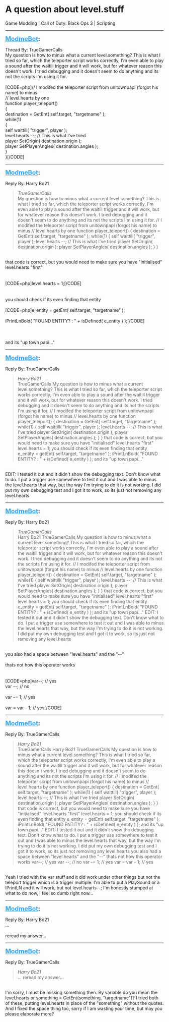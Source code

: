 # A question about level.stuff
Game Modding | Call of Duty: Black Ops 3 | Scripting

---
<strong style="font-size: 1.4em;"><span style="text-decoration: underline;text-decoration-color: #34a7f9;"><span style="color:#34a7f9;">ModmeBot</span></span>:</strong>

<p>Thread By: TrueGamerCalls<br />My question is how to minus what a current level.something? This is what I tried so far, which the teleporter script works correctly, I&#39;m even able to play a sound after the waitill trigger and it will work, but for whatever reason this doesn&#39;t work. I tried debugging and it doesn&#39;t seem to do anything and its not the scripts I&#39;m using it for.<br /> <br />[CODE=php]// I modifed the teleporter script from unitownpapi (forgot his name) to minus <br />// level.hearts by one<br />function player_teleport()<br />{<br />  destination = GetEnt( self.target, &quot;targetname&quot; );<br />  while(1)<br />  {<br />    self waittill( &quot;trigger&quot;, player );<br />    level.hearts --; // This is what I&#39;ve tried<br />    player SetOrigin( destination.origin );<br />    player SetPlayerAngles( destination.angles );<br />  }<br />}[/CODE]</p>

---
<strong style="font-size: 1.4em;"><span style="text-decoration: underline;text-decoration-color: #34a7f9;"><span style="color:#34a7f9;">ModmeBot</span></span>:</strong>

<p>Reply By: Harry Bo21<br /><blockquote><em>TrueGamerCalls</em><br />My question is how to minus what a current level.something? This is what I tried so far, which the teleporter script works correctly, I&#39;m even able to play a sound after the waitill trigger and it will work, but for whatever reason this doesn&#39;t work. I tried debugging and it doesn&#39;t seem to do anything and its not the scripts I&#39;m using it for.   // I modifed the teleporter script from unitownpapi (forgot his name) to minus // level.hearts by one function player_teleport() { destination = GetEnt( self.target, &quot;targetname&quot; ); while(1) { self waittill( &quot;trigger&quot;, player ); level.hearts --; // This is what I&#39;ve tried player SetOrigin( destination.origin ); player SetPlayerAngles( destination.angles ); } }</blockquote><br /> that code is correct, but you would need to make sure you have &quot;initialised&quot; level.hearts &quot;first&quot;<br /> <br /> <br />[CODE=php]level.hearts = 1;[/CODE]<br /> <br /> <br />you should check if its even finding that entity<br /> <br />[CODE=php]e_entity = getEnt( self.target, &quot;targetname&quot; );<br /><br />iPrintLnBold( &quot;FOUND ENTITY? : &quot; + isDefined( e_entity ) );[/CODE]<br /> <br /> <br /> <br />and its &quot;up town papi...&quot;</p>

---
<strong style="font-size: 1.4em;"><span style="text-decoration: underline;text-decoration-color: #34a7f9;"><span style="color:#34a7f9;">ModmeBot</span></span>:</strong>

<p>Reply By: TrueGamerCalls<br /><blockquote><em>Harry Bo21</em><br />TrueGamerCalls My question is how to minus what a current level.something? This is what I tried so far, which the teleporter script works correctly, I&#39;m even able to play a sound after the waitill trigger and it will work, but for whatever reason this doesn&#39;t work. I tried debugging and it doesn&#39;t seem to do anything and its not the scripts I&#39;m using it for.   // I modifed the teleporter script from unitownpapi (forgot his name) to minus // level.hearts by one function player_teleport() { destination = GetEnt( self.target, &quot;targetname&quot; ); while(1) { self waittill( &quot;trigger&quot;, player ); level.hearts --; // This is what I&#39;ve tried player SetOrigin( destination.origin ); player SetPlayerAngles( destination.angles ); } }  that code is correct, but you would need to make sure you have &quot;initialised&quot; level.hearts &quot;first&quot;     level.hearts = 1;     you should check if its even finding that entity   e_entity = getEnt( self.target, &quot;targetname&quot; ); iPrintLnBold( &quot;FOUND ENTITY? : &quot; + isDefined( e_entity ) );       and its &quot;up town papi...&quot;</blockquote><br /> EDIT: I tested it out and it didn&#39;t show the debugging text. Don&#39;t know what to do. I put a trigger use somewhere to test it out and I was able to minus the level.hearts that way, but the way I&#39;m trying to do it is not working. I did put my own debugging test and I got it to work, so its just not removing any level.hearts</p>

---
<strong style="font-size: 1.4em;"><span style="text-decoration: underline;text-decoration-color: #34a7f9;"><span style="color:#34a7f9;">ModmeBot</span></span>:</strong>

<p>Reply By: Harry Bo21<br /><blockquote><em>TrueGamerCalls</em><br />Harry Bo21 TrueGamerCalls My question is how to minus what a current level.something? This is what I tried so far, which the teleporter script works correctly, I&#39;m even able to play a sound after the waitill trigger and it will work, but for whatever reason this doesn&#39;t work. I tried debugging and it doesn&#39;t seem to do anything and its not the scripts I&#39;m using it for.   // I modifed the teleporter script from unitownpapi (forgot his name) to minus // level.hearts by one function player_teleport() { destination = GetEnt( self.target, &quot;targetname&quot; ); while(1) { self waittill( &quot;trigger&quot;, player ); level.hearts --; // This is what I&#39;ve tried player SetOrigin( destination.origin ); player SetPlayerAngles( destination.angles ); } }  that code is correct, but you would need to make sure you have &quot;initialised&quot; level.hearts &quot;first&quot;     level.hearts = 1;     you should check if its even finding that entity   e_entity = getEnt( self.target, &quot;targetname&quot; ); iPrintLnBold( &quot;FOUND ENTITY? : &quot; + isDefined( e_entity ) );       and its &quot;up town papi...&quot;  EDIT: I tested it out and it didn&#39;t show the debugging text. Don&#39;t know what to do. I put a trigger use somewhere to test it out and I was able to minus the level.hearts that way, but the way I&#39;m trying to do it is not working. I did put my own debugging test and I got it to work, so its just not removing any level.hearts</blockquote><br />you also had a space between &quot;level.hearts&quot; and the &quot;--&quot;<br /> <br />thats not how this operator works<br /><br /><br />[CODE=php]var--; // yes<br />var --; // no<br /><br />var -= 1; // yes<br /><br />var = var - 1; // yes[/CODE]</p>

---
<strong style="font-size: 1.4em;"><span style="text-decoration: underline;text-decoration-color: #34a7f9;"><span style="color:#34a7f9;">ModmeBot</span></span>:</strong>

<p>Reply By: TrueGamerCalls<br /><blockquote><em>Harry Bo21</em><br />TrueGamerCalls Harry Bo21 TrueGamerCalls My question is how to minus what a current level.something? This is what I tried so far, which the teleporter script works correctly, I&#39;m even able to play a sound after the waitill trigger and it will work, but for whatever reason this doesn&#39;t work. I tried debugging and it doesn&#39;t seem to do anything and its not the scripts I&#39;m using it for.   // I modifed the teleporter script from unitownpapi (forgot his name) to minus // level.hearts by one function player_teleport() { destination = GetEnt( self.target, &quot;targetname&quot; ); while(1) { self waittill( &quot;trigger&quot;, player ); level.hearts --; // This is what I&#39;ve tried player SetOrigin( destination.origin ); player SetPlayerAngles( destination.angles ); } }  that code is correct, but you would need to make sure you have &quot;initialised&quot; level.hearts &quot;first&quot;     level.hearts = 1;     you should check if its even finding that entity   e_entity = getEnt( self.target, &quot;targetname&quot; ); iPrintLnBold( &quot;FOUND ENTITY? : &quot; + isDefined( e_entity ) );       and its &quot;up town papi...&quot;  EDIT: I tested it out and it didn&#39;t show the debugging text. Don&#39;t know what to do. I put a trigger use somewhere to test it out and I was able to minus the level.hearts that way, but the way I&#39;m trying to do it is not working. I did put my own debugging test and I got it to work, so its just not removing any level.hearts you also had a space between &quot;level.hearts&quot; and the &quot;--&quot;   thats not how this operator works var--; // yes var --; // no var -= 1; // yes var = var - 1; // yes</blockquote><br /> Yeah I tried with the var stuff and it did work under other things but not the teleport trigger which is a trigger multiple. I&#39;m able to put a PlaySound or a IPrintLN and it will work, but not level.hearts--; I&#39;m honestly stumped at what to do now, I feel so dumb right now...</p>

---
<strong style="font-size: 1.4em;"><span style="text-decoration: underline;text-decoration-color: #34a7f9;"><span style="color:#34a7f9;">ModmeBot</span></span>:</strong>

<p>Reply By: Harry Bo21<br />...<br /> <br />reread my answer...</p>

---
<strong style="font-size: 1.4em;"><span style="text-decoration: underline;text-decoration-color: #34a7f9;"><span style="color:#34a7f9;">ModmeBot</span></span>:</strong>

<p>Reply By: TrueGamerCalls<br /><blockquote><em>Harry Bo21</em><br />...   reread my answer...</blockquote><br /> I&#39;m sorry, I must be missing something then. By variable do you mean the level.hearts or something = GetEnt(something, &quot;targetname&quot;)? I tried both of these, putting level.hearts in place of the &quot;something&quot; without the quotes. And I fixed the space thing too, sorry if I am wasting your time, but may you please elaborate more?</p>
